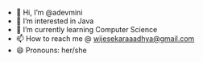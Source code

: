 - 👋 Hi, I’m @adevmini
- 👀 I’m interested in Java
- 🌱 I’m currently learning Computer Science
- 📫 How to reach me @ wijesekaraaadhya@gmail.com
- 😄 Pronouns: her/she

<!---
adevmini/adevmini is a ✨ special ✨ repository because its `README.md` (this file) appears on your GitHub profile.
You can click the Preview link to take a look at your changes.
--->
